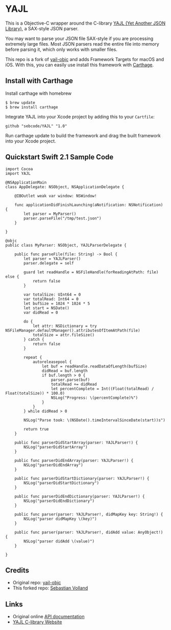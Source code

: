 # YAJL

This is a Objective-C wrapper around the C-library [YAJL (Yet Another JSON
Library)](http://lloyd.github.com/yajl/), a SAX-style JSON parser.

You may want to parse your JSON file SAX-style if you are processing extremely
large files. Most JSON parsers read the entire file into memory before parsing it,
which only works with smaller files.

This repo is a fork of [yail-objc](https://github.com/gabriel/yajl-objc) and
adds Framework Targets for macOS and iOS. With this, you can easily use install
this framework with [Carthage](https://github.com/Carthage/Carthage.git).

## Install with Carthage

Install carthage with homebrew

    $ brew update
    $ brew install carthage

Integrate YAJL into your Xcode project by adding this to your `Cartfile`:

    github "sebcode/YAJL" "1.0"

Run carthage update to build the framework and drag the built framework into
your Xcode project.

## Quickstart Swift 2.1 Sample Code

```
import Cocoa
import YAJL

@NSApplicationMain
class AppDelegate: NSObject, NSApplicationDelegate {

    @IBOutlet weak var window: NSWindow!

    func applicationDidFinishLaunching(aNotification: NSNotification) {
        let parser = MyParser()
        parser.parseFile("/tmp/test.json")
    }

}

@objc
public class MyParser: NSObject, YAJLParserDelegate {

    public func parseFile(file: String) -> Bool {
        let parser = YAJLParser()
        parser.delegate = self

        guard let readHandle = NSFileHandle(forReadingAtPath: file) else {
            return false
        }

        var totalSize: UInt64 = 0
        var totalRead: Int64 = 0
        let bufSize = 1024 * 1024 * 5
        let start = NSDate()
        var didRead = 0

        do {
            let attr: NSDictionary = try NSFileManager.defaultManager().attributesOfItemAtPath(file)
            totalSize = attr.fileSize()
        } catch {
            return false
        }

        repeat {
            autoreleasepool {
                let buf = readHandle.readDataOfLength(bufSize)
                didRead = buf.length
                if buf.length > 0 {
                    parser.parse(buf)
                    totalRead += didRead
                    let percentComplete = Int((Float(totalRead) / Float(totalSize)) * 100.0)
                    NSLog("Progress: \(percentComplete)%")
                }
            }
        } while didRead > 0

        NSLog("Parse took: \(NSDate().timeIntervalSinceDate(start))s")

        return true
    }

    public func parserDidStartArray(parser: YAJLParser!) {
        NSLog("parserDidStartArray")
    }

    public func parserDidEndArray(parser: YAJLParser!) {
        NSLog("parserDidEndArray")
    }

    public func parserDidStartDictionary(parser: YAJLParser!) {
        NSLog("parserDidStartDictionary")
    }

    public func parserDidEndDictionary(parser: YAJLParser!) {
        NSLog("parserDidEndDictionary")
    }

    public func parser(parser: YAJLParser!, didMapKey key: String!) {
        NSLog("parser didMapKey \(key)")
    }

    public func parser(parser: YAJLParser!, didAdd value: AnyObject!) {
        NSLog("parser didAdd \(value)")
    }

}
```

## Credits

- Original repo: [yail-objc](https://github.com/gabriel/yajl-objc)
- This forked repo: [Sebastian Volland](https://github.com/sebcode)

## Links

- Original online [API documentation](http://gabriel.github.com/yajl-objc/)
- [YAJL C-library Website](http://lloyd.github.com/yajl/)

